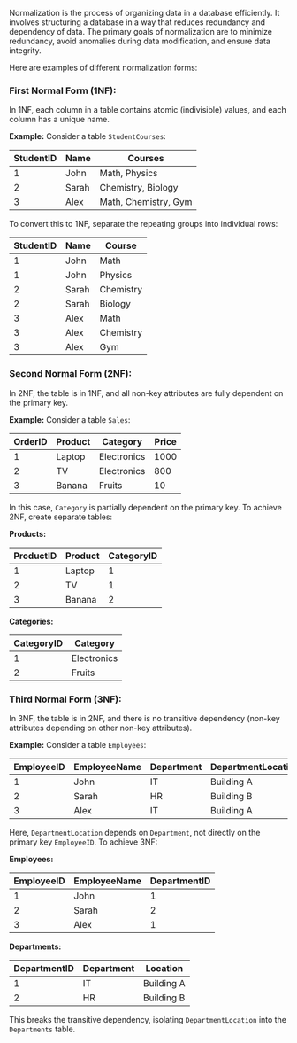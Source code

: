 Normalization is the process of organizing data in a database efficiently. It involves structuring a database in a way that reduces redundancy and dependency of data. The primary goals of normalization are to minimize redundancy, avoid anomalies during data modification, and ensure data integrity.

Here are examples of different normalization forms:

### First Normal Form (1NF):
In 1NF, each column in a table contains atomic (indivisible) values, and each column has a unique name.

**Example:**
Consider a table `StudentCourses`:

| StudentID | Name  | Courses              |
| --------- | ----- | -------------------- |
| 1         | John  | Math, Physics        |
| 2         | Sarah | Chemistry, Biology   |
| 3         | Alex  | Math, Chemistry, Gym |

To convert this to 1NF, separate the repeating groups into individual rows:

| StudentID | Name  | Course    |
| --------- | ----- | --------- |
| 1         | John  | Math      |
| 1         | John  | Physics   |
| 2         | Sarah | Chemistry |
| 2         | Sarah | Biology   |
| 3         | Alex  | Math      |
| 3         | Alex  | Chemistry |
| 3         | Alex  | Gym       |

### Second Normal Form (2NF):
In 2NF, the table is in 1NF, and all non-key attributes are fully dependent on the primary key.

**Example:**
Consider a table `Sales`:

| OrderID | Product | Category    | Price |
| ------- | ------- | ----------- | ----- |
| 1       | Laptop  | Electronics | 1000  |
| 2       | TV      | Electronics | 800   |
| 3       | Banana  | Fruits      | 10    |

In this case, `Category` is partially dependent on the primary key. To achieve 2NF, create separate tables:

**Products:**

| ProductID | Product | CategoryID |
| --------- | ------- | ---------- |
| 1         | Laptop  | 1          |
| 2         | TV      | 1          |
| 3         | Banana  | 2          |

**Categories:**

| CategoryID | Category    |
| ---------- | ----------- |
| 1          | Electronics |
| 2          | Fruits      |

### Third Normal Form (3NF):
In 3NF, the table is in 2NF, and there is no transitive dependency (non-key attributes depending on other non-key attributes).

**Example:**
Consider a table `Employees`:

| EmployeeID | EmployeeName | Department | DepartmentLocation |
| ---------- | ------------ | ---------- | ------------------ |
| 1          | John         | IT         | Building A         |
| 2          | Sarah        | HR         | Building B         |
| 3          | Alex         | IT         | Building A         |

Here, `DepartmentLocation` depends on `Department`, not directly on the primary key `EmployeeID`. To achieve 3NF:

**Employees:**

| EmployeeID | EmployeeName | DepartmentID |
| ---------- | ------------ | ------------ |
| 1          | John         | 1            |
| 2          | Sarah        | 2            |
| 3          | Alex         | 1            |

**Departments:**

| DepartmentID | Department | Location   |
| ------------ | ---------- | ---------- |
| 1            | IT         | Building A |
| 2            | HR         | Building B |

This breaks the transitive dependency, isolating `DepartmentLocation` into the `Departments` table.

